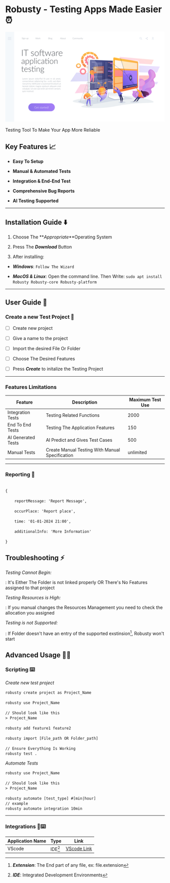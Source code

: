 # Robusty - Testing Apps Made Easier⏰

![Robusty Landscape Image](robusty.jpg)

Testing Tool To Make Your App More Reliable

## Key Features 📈

- **Easy To Setup**

- **Manual & Automated Tests**

- **Integration & End-End Test**

- **Comprehensive Bug Reports**

- **AI Testing Supported**

---

## Installation Guide ⬇️

1. Choose The **_Appropriate_**Operating System

2. Press The **_Download_** Button

3. After installing:

- **_Windows_**: `Follow The Wizard`

- **_MacOS & Linux_**: Open the command line. Then Write: `sudo apt install Robusty Robusty-core Robusty-platform`

---

## User Guide 📖

### Create a new Test Project 📅

- [ ] Create new project

- [ ] Give a name to the project

- [ ] Import the desired File Or Folder

- [ ] Choose The Desired Features

- [ ] Press **_Create_** to initalize the Testing Project

---

### Features Limitations

| Feature            | Description                                     | Maximum Test Use |
| ------------------ | ----------------------------------------------- | ---------------- |
| Integration Tests  | Testing Related Functions                       | 2000             |
| End To End Tests   | Testing The Application Features                | 150              |
| AI Generated Tests | AI Predict and Gives Test Cases                 | 500              |
| Manual Tests       | Create Manual Testing With Manual Specification | unlimited        |

---

### Reporting 🚩

```

{

    reportMessage: 'Report Message',

    occurPlace: 'Report place',

    time: '01-01-2024 21:00',

    additionalInfo: 'More Information'

}

```

## Troubleshooting ⚡

_Testing Cannot Begin:_

: It's Either The Folder is not linked properly OR There's No Features assigned to that project

_Testing Resources is High:_

: If you manual changes the Resources Management you need to check the allocation you assigned

_Testing is not Supported:_

: If Folder doesn't have an entry of the supported exstinsion[^2], Robusty won't start

## Advanced Usage 👨‍💻

### Scripting ⌨️

_Create new test project_

```
robusty create project as Project_Name

robusty use Project_Name

// Should look like this
> Project_Name

robusty add feature1 feature2

robusty import [File_path OR Folder_path]

// Ensure Everything Is Working
robusty test .
```

_Automate Tests_

```
robusty use Project_Name

// Should look like this
> Project_Name

robusty automate [test_type] #[min|hour]
// example
robusty automate integration 10min
```

---

### Integrations 🤝⌨️

| Application Name | Type    | Link                                                                                   |
| ---------------- | ------- | -------------------------------------------------------------------------------------- |
| VScode           | IDE[^1] | [VScode Link](https://code.visualstudio.com/) |

[^1]: **_IDE_**: Integrated Development Environments
[^2]: **_Extension_**: The End part of any file, ex: file.extension

<!--stackedit_data:
eyJoaXN0b3J5IjpbMTk3MDYwMjU2OCw4ODY3MTA5MCw3NzYyMj
M4MTgsLTcwOTU2NzExNywyMTMxMjM5ODA4XX0=
-->